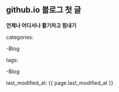 ## github.io 블로그 첫 글

**언제나 어디서나 활기차고 힘내기**

categories:

  -Blog
  
 tags:
  
  -Blog
  
 last_modified_at: {{ page.last_modified_at }}
